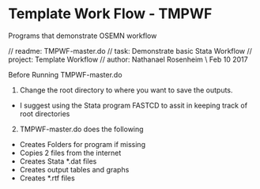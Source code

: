 # Template Work Flow - TMPWF
Programs that demonstrate OSEMN workflow

// readme:     TMPWF-master.do
// task:       Demonstrate basic Stata Workflow
// project:    Template Workflow
// author:     Nathanael Rosenheim \ Feb 10 2017

Before Running TMPWF-master.do

1. Change the root directory to where you want to save the outputs.
- I suggest using the Stata program FASTCD to assit in keeping track of root directories
2. TMPWF-master.do does the following
- Creates Folders for program if missing
- Copies 2 files from the internet
- Creates Stata *.dat files
- Creates output tables and graphs
- Creates *.rtf files
